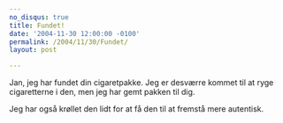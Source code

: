 ```yaml
---
no_disqus: true
title: Fundet!
date: '2004-11-30 12:00:00 -0100'
permalink: /2004/11/30/Fundet/
layout: post

---
```

Jan, jeg har fundet din cigaretpakke. Jeg er desværre kommet til at ryge cigaretterne i den, men jeg har gemt pakken til dig.

<amp-img alt="Jans smøger"
  src="{{ site.baseurl }}{% link images/things/Jans.png %}"
  width="256"
  height="336"></amp-img>

Jeg har også krøllet den lidt for at få den til at fremstå mere autentisk.
